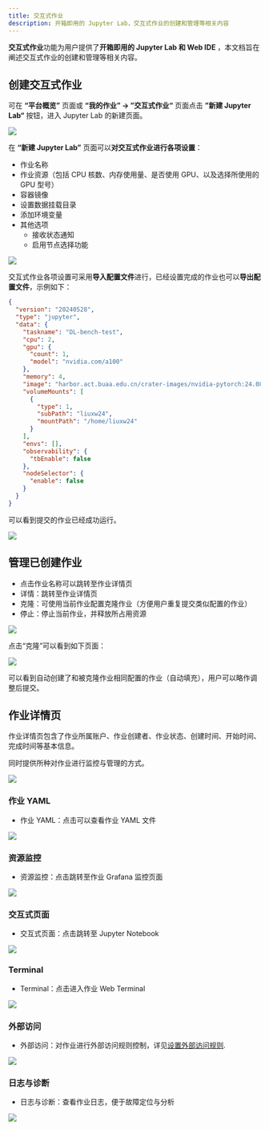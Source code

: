 ```yaml
---
title: 交互式作业
description: 开箱即用的 Jupyter Lab，交互式作业的创建和管理等相关内容
---
```


**交互式作业**功能为用户提供了**开箱即用的 Jupyter Lab 和 Web IDE** ，本文档旨在阐述交互式作业的创建和管理等相关内容。

## 创建交互式作业

可在 **“平台概览”** 页面或 **“我的作业” -> ”交互式作业“** 页面点击 **”新建 Jupyter Lab“** 按钮，进入 Jupyter Lab 的新建页面。

![](./images/inter/start.webp)

在 **“新建 Jupyter Lab”** 页面可以**对交互式作业进行各项设置**：

- 作业名称
- 作业资源（包括 CPU 核数、内存使用量、是否使用 GPU、以及选择所使用的 GPU 型号）
- 容器镜像
- 设置数据挂载目录
- 添加环境变量
- 其他选项
  - 接收状态通知
  - 启用节点选择功能

![](./images/inter/settings.webp)

交互式作业各项设置可采用**导入配置文件**进行，已经设置完成的作业也可以**导出配置文件**，示例如下：

```json
{
  "version": "20240528",
  "type": "jupyter",
  "data": {
    "taskname": "DL-bench-test",
    "cpu": 2,
    "gpu": {
      "count": 1,
      "model": "nvidia.com/a100"
    },
    "memory": 4,
    "image": "harbor.act.buaa.edu.cn/crater-images/nvidia-pytorch:24.08-py3",
    "volumeMounts": [
      {
        "type": 1,
        "subPath": "liuxw24",
        "mountPath": "/home/liuxw24"
      }
    ],
    "envs": [],
    "observability": {
      "tbEnable": false
    },
    "nodeSelector": {
      "enable": false
    }
  }
}
```

可以看到提交的作业已经成功运行。

![](./images/inter/success.webp)

## 管理已创建作业

- 点击作业名称可以跳转至作业详情页
- 详情：跳转至作业详情页
- 克隆：可使用当前作业配置克隆作业（方便用户重复提交类似配置的作业）
- 停止：停止当前作业，并释放所占用资源

![](./images/inter/options.webp)

点击“克隆”可以看到如下页面：

![](./images/inter/clone.webp)

可以看到自动创建了和被克隆作业相同配置的作业（自动填充），用户可以略作调整后提交。

## 作业详情页

作业详情页包含了作业所属账户、作业创建者、作业状态、创建时间、开始时间、完成时间等基本信息。

同时提供所种对作业进行监控与管理的方式。

![](./images/inter/detail.webp)

### 作业 YAML

- 作业 YAML：点击可以查看作业 YAML 文件

![](./images/inter/yaml.webp)

### 资源监控

- 资源监控：点击跳转至作业 Grafana 监控页面

![](./images/inter/monitor.webp)

### 交互式页面

- 交互式页面：点击跳转至 Jupyter Notebook

![](./images/inter/jupyter.webp)

### Terminal

- Terminal：点击进入作业 Web Terminal

![](./images/inter/terminal.webp)

### 外部访问

- 外部访问：对作业进行外部访问规则控制，详见[设置外部访问规则](../toolbox/external-access/ingress-rule.md).

![](./images/inter/ingress.webp)

### 日志与诊断

- 日志与诊断：查看作业日志，便于故障定位与分析

![](./images/inter/log.webp)
